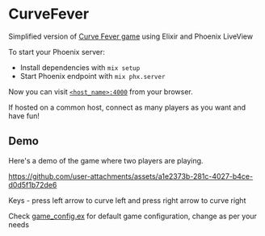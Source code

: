 # CurveFever

Simplified version of [Curve Fever game](https://en.wikipedia.org/wiki/Achtung,_die_Kurve!) using Elixir and Phoenix LiveView

To start your Phoenix server:

  * Install dependencies with `mix setup`
  * Start Phoenix endpoint with `mix phx.server`

Now you can visit [`<host_name>:4000`](http://localhost:4000) from your browser.

If hosted on a common host, connect as many players as you want and have fun!

## Demo

Here's a demo of the game where two players are playing.

https://github.com/user-attachments/assets/a1e2373b-281c-4027-b4ce-d0d5f1b72de6


Keys - press left arrow to curve left and press right arrow to curve right

Check [game_config.ex](https://github.com/aravindanck/curve-fever/blob/main/lib/curve_fever/game_config.ex#L6-L14) for default game configuration, change as per your needs
